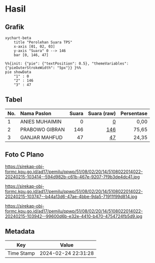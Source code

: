# Hasil

## Grafik

```mermaid
xychart-beta
    title "Perolehan Suara TPS"
    x-axis [01, 02, 03]
    y-axis "Suara" 0 --> 146
    bar [0, 146, 47]
```

```mermaid
%%{init: {"pie": {"textPosition": 0.5}, "themeVariables": {"pieOuterStrokeWidth": "5px"}} }%%
pie showData
    "1" : 0
    "2" : 146
    "3" : 47
```

## Tabel

| No. | Nama Paslon    | Suara | Suara (raw) | Persentase |
|:--- |:-------------- | -----:| -----------:| ----------:|
| 1   | ANIES MUHAIMIN | 0     | [0][p-1]    | 0,00       |
| 2   | PRABOWO GIBRAN | 146   | [146][p-2]  | 75,65      |
| 3   | GANJAR MAHFUD  | 47    | [47][p-3]   | 24,35      |


[p-1]: https://github.com/gigit-pemilu/pemilu-2024-51-bali/blob/main/pilpres/hitung-suara/sub/51-bali/sub/08-buleleng/sub/02-seririt/sub/2014-patemon/sub/022-tps/sub/paslon-1.txt
[p-2]: https://github.com/gigit-pemilu/pemilu-2024-51-bali/blob/main/pilpres/hitung-suara/sub/51-bali/sub/08-buleleng/sub/02-seririt/sub/2014-patemon/sub/022-tps/sub/paslon-2.txt
[p-3]: https://github.com/gigit-pemilu/pemilu-2024-51-bali/blob/main/pilpres/hitung-suara/sub/51-bali/sub/08-buleleng/sub/02-seririt/sub/2014-patemon/sub/022-tps/sub/paslon-3.txt

## Foto C Plano

https://sirekap-obj-formc.kpu.go.id/ad17/pemilu/ppwp/51/08/02/20/14/5108022014022-20240215-103414--594d982b-c61b-467e-9207-7f9b3de4dc41.jpg

https://sirekap-obj-formc.kpu.go.id/ad17/pemilu/ppwp/51/08/02/20/14/5108022014022-20240215-103747--b44a13d6-47ae-4bbe-9da5-71911f99d814.jpg

https://sirekap-obj-formc.kpu.go.id/ad17/pemilu/ppwp/51/08/02/20/14/5108022014022-20240215-103942--99600d6b-e32e-4410-b470-4754724fb5d9.jpg


## Metadata

| Key        | Value               |
| ---------- | ------------------- |
| Time Stamp | 2024-02-24 22:31:28 |



